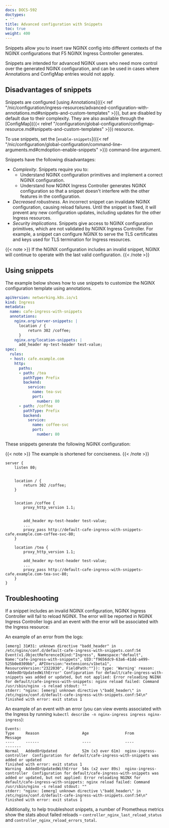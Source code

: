 ```yaml
---
docs: DOCS-592
doctypes:
- ''
title: Advanced configuration with Snippets
toc: true
weight: 400
---
```


Snippets allow you to insert raw NGINX config into different contexts of the NGINX configurations that F5 NGINX Ingress Controller generates. 

Snippets are intended for advanced NGINX users who need more control over the generated NGINX configuration, and can be used in cases where Annotations and ConfigMap entries would not apply. 



## Disadvantages of snippets

Snippets are configured [using Annotations]({{< ref "/nic/configuration/ingress-resources/advanced-configuration-with-annotations.md#snippets-and-custom-templates" >}}), but are disabled by default due to their complexity. They are also available through the [ConfigMap]({{< relref "/configuration/global-configuration/configmap-resource.md#snippets-and-custom-templates" >}}) resource.

To use snippets, set the [`enable-snippets`]({{< ref "/nic/configuration/global-configuration/command-line-arguments.md#cmdoption-enable-snippets" >}}) command-line argument.

Snippets have the following disadvantages:

- *Complexity*. Snippets require you to:
  - Understand NGINX configuration primitives and implement a correct NGINX configuration.
  - Understand how NGINX Ingress Controller generates NGINX configuration so that a snippet doesn't interfere with the other features in the configuration.
- *Decreased robustness*. An incorrect snippet can invalidate NGINX configuration, causing reload failures. Until the snippet is fixed, it will prevent any new configuration updates, including updates for the other Ingress resources.
- *Security implications*. Snippets give access to NGINX configuration primitives, which are not validated by NGINX Ingress Controller. For example, a snippet can configure NGINX to serve the TLS certificates and keys used for TLS termination for Ingress resources.

{{< note >}} If the NGINX configuration includes an invalid snippet, NGINX will continue to operate with the last valid configuration. {{< /note >}} 

## Using snippets

The example below shows how to use snippets to customize the NGINX configuration template using annotations.

```yaml
apiVersion: networking.k8s.io/v1
kind: Ingress
metadata:
  name: cafe-ingress-with-snippets
  annotations:
    nginx.org/server-snippets: |
      location / {
          return 302 /coffee;
      }
    nginx.org/location-snippets: |
      add_header my-test-header test-value;
spec:
  rules:
  - host: cafe.example.com
    http:
      paths:
      - path: /tea
        pathType: Prefix
        backend:
          service:
            name: tea-svc
            port:
              number: 80
      - path: /coffee
        pathType: Prefix
        backend:
          service:
            name: coffee-svc
            port:
              number: 80
```

These snippets generate the following NGINX configuration:

{{< note >}} The example is shortened for conciseness. {{< /note >}} 

```nginx
server {
    listen 80;


    location / {
        return 302 /coffee;
    }


    location /coffee {
        proxy_http_version 1.1;


        add_header my-test-header test-value;
        ...
        proxy_pass http://default-cafe-ingress-with-snippets-cafe.example.com-coffee-svc-80;
    }

    location /tea {
        proxy_http_version 1.1;

        add_header my-test-header test-value;
        ...
        proxy_pass http://default-cafe-ingress-with-snippets-cafe.example.com-tea-svc-80;
    }
}
```

## Troubleshooting

If a snippet includes an invalid NGINX configuration, NGINX Ingress Controller will fail to reload NGINX. The error will be reported in NGINX Ingress Controller logs and an event with the error will be associated with the Ingress resource:

An example of an error from the logs:

```text
[emerg] 31#31: unknown directive "badd_header" in /etc/nginx/conf.d/default-cafe-ingress-with-snippets.conf:54
Event(v1.ObjectReference{Kind:"Ingress", Namespace:"default", Name:"cafe-ingress-with-snippets", UID:"f9656dc9-63a6-41dd-a499-525b0e0309bb", APIVersion:"extensions/v1beta1", ResourceVersion:"2322030", FieldPath:""}): type: 'Warning' reason: 'AddedOrUpdatedWithError' Configuration for default/cafe-ingress-with-snippets was added or updated, but not applied: Error reloading NGINX for default/cafe-ingress-with-snippets: nginx reload failed: Command /usr/sbin/nginx -s reload stdout: ""
stderr: "nginx: [emerg] unknown directive \"badd_header\" in /etc/nginx/conf.d/default-cafe-ingress-with-snippets.conf:54\n"
finished with error: exit status 1
```

An example of an event with an error (you can view events associated with the Ingress by running `kubectl describe -n nginx-ingress ingress nginx-ingress`):

```text
Events:
Type     Reason                   Age                From                      Message
----     ------                   ----               ----                      -------
Normal   AddedOrUpdated           52m (x3 over 61m)  nginx-ingress-controller  Configuration for default/cafe-ingress-with-snippets was added or updated
finished with error: exit status 1
Warning  AddedOrUpdatedWithError  54s (x2 over 89s)  nginx-ingress-controller  Configuration for default/cafe-ingress-with-snippets was added or updated, but not applied: Error reloading NGINX for default/cafe-ingress-with-snippets: nginx reload failed: Command /usr/sbin/nginx -s reload stdout: ""
stderr: "nginx: [emerg] unknown directive \"badd_header\" in /etc/nginx/conf.d/default-cafe-ingress-with-snippets.conf:54\n"
finished with error: exit status 1
```

Additionally, to help troubleshoot snippets, a number of Prometheus metrics show the stats about failed reloads – `controller_nginx_last_reload_status` and `controller_nginx_reload_errors_total`.
